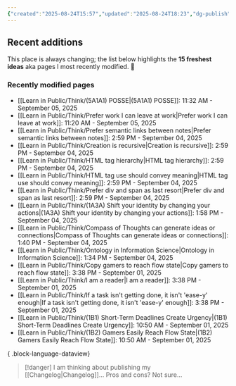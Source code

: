 ```yaml
---
{"created":"2025-08-24T15:57","updated":"2025-08-24T18:23","dg-publish":true,"noteIcon":"signpost","dg-path":"Recent Plantings.md","permalink":"/recent-plantings/","dgPassFrontmatter":true}
---
```


## Recent additions 

This place is always changing; the list below highlights the **15 freshest ideas** aka pages I most recently modified. 🍃

### Recently modified pages
- [[Learn in Public/Think/(5A1A1) POSSE\|(5A1A1) POSSE]]: 11:32 AM - September 05, 2025
- [[Learn in Public/Think/Prefer work I can leave at work\|Prefer work I can leave at work]]: 11:20 AM - September 05, 2025
- [[Learn in Public/Think/Prefer semantic links between notes\|Prefer semantic links between notes]]: 2:59 PM - September 04, 2025
- [[Learn in Public/Think/Creation is recursive\|Creation is recursive]]: 2:59 PM - September 04, 2025
- [[Learn in Public/Think/HTML tag hierarchy\|HTML tag hierarchy]]: 2:59 PM - September 04, 2025
- [[Learn in Public/Think/HTML tag use should convey meaning\|HTML tag use should convey meaning]]: 2:59 PM - September 04, 2025
- [[Learn in Public/Think/Prefer div and span as last resort\|Prefer div and span as last resort]]: 2:59 PM - September 04, 2025
- [[Learn in Public/Think/(1A3A) Shift your identity by changing your actions\|(1A3A) Shift your identity by changing your actions]]: 1:58 PM - September 04, 2025
- [[Learn in Public/Think/Compass of Thoughts can generate ideas or connections\|Compass of Thoughts can generate ideas or connections]]: 1:40 PM - September 04, 2025
- [[Learn in Public/Think/Ontology in Information Science\|Ontology in Information Science]]: 1:34 PM - September 04, 2025
- [[Learn in Public/Think/Copy gamers to reach flow state\|Copy gamers to reach flow state]]: 3:38 PM - September 01, 2025
- [[Learn in Public/Think/I am a reader\|I am a reader]]: 3:38 PM - September 01, 2025
- [[Learn in Public/Think/If a task isn't getting done, it isn't 'ease-y' enough\|If a task isn't getting done, it isn't 'ease-y' enough]]: 3:38 PM - September 01, 2025
- [[Learn in Public/Think/(1B1) Short-Term Deadlines Create Urgency\|(1B1) Short-Term Deadlines Create Urgency]]: 10:50 AM - September 01, 2025
- [[Learn in Public/Think/(1B2) Gamers Easily Reach Flow State\|(1B2) Gamers Easily Reach Flow State]]: 10:50 AM - September 01, 2025

{ .block-language-dataview}

> [!danger] I am thinking about publishing my [[Changelog\|Changelog]]... 
> Pros and cons? Not sure...

